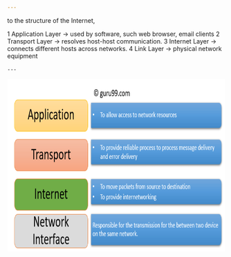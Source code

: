 ```yaml
---
```
to the structure of the Internet,

1 Application Layer  -> used by software, such web browser, email clients
2 Transport Layer    -> resolves host-host communication.
3 Internet Layer     -> connects different hosts across networks.
4 Link Layer         -> physical network equipment
```
---
```


<p align="center">
  <img src="https://raw.githubusercontent.com/IDGAQ/Super_Cool_Notes/main/4layersOfTCP.png" width="800" height="400">
</p>
